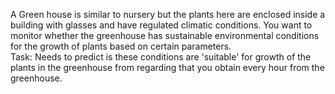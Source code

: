 A Green house is similar to nursery but the plants here are enclosed inside a building with glasses and have regulated climatic conditions. 
You want to monitor whether the greenhouse has sustainable environmental conditions for the growth of plants based on certain parameters.  
Task: Needs to predict is these conditions are 'suitable' for growth of the plants in the greenhouse from regarding that you obtain every hour from the greenhouse.

